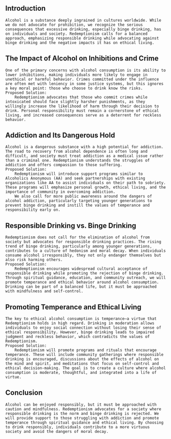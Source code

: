 ## Introduction

    Alcohol is a substance deeply ingrained in cultures worldwide. While we do not advocate for prohibition, we recognize the serious consequences that excessive drinking, especially binge drinking, has on individuals and society. Redemptionism calls for a balanced approach, emphasizing responsible drinking while advocating against binge drinking and the negative impacts it has on ethical living.

## The Impact of Alcohol on Inhibitions and Crime

    One of the primary concerns with alcohol consumption is its ability to lower inhibitions, making individuals more likely to engage in unethical or harmful behavior. Crimes committed under the influence are often met with leniency in some justice systems, but this ignores a key moral point: those who choose to drink know the risks.
    Proposed Solution:
        Redemptionism advocates that those who commit crimes while intoxicated should face slightly harsher punishments, as they willingly increase the likelihood of harm through their decision to drink. Personal responsibility must remain a cornerstone of ethical living, and increased consequences serve as a deterrent for reckless behavior.

## Addiction and Its Dangerous Hold

    Alcohol is a dangerous substance with a high potential for addiction. The road to recovery from alcohol dependence is often long and difficult, and society must treat addiction as a medical issue rather than a criminal one. Redemptionism understands the struggles of addiction and offers compassion to those suffering.
    Proposed Solution:
        Redemptionism will introduce support programs similar to Alcoholics Anonymous (AA) and seek partnerships with existing organizations like AA to assist individuals on their path to sobriety. These programs will emphasize personal growth, ethical living, and the importance of community in overcoming addiction.
        We also call for more public awareness around the dangers of alcohol addiction, particularly targeting younger generations to prevent binge drinking and instill the values of temperance and responsibility early on.

## Responsible Drinking vs. Binge Drinking

    Redemptionism does not call for the elimination of alcohol from society but advocates for responsible drinking practices. The rising trend of binge drinking, particularly among younger generations, contributes to a culture of hedonism and moral decay. When individuals consume alcohol irresponsibly, they not only endanger themselves but also risk harming others.
    Proposed Solution:
        Redemptionism encourages widespread cultural acceptance of responsible drinking while promoting the rejection of binge drinking. Through spiritual guidance, education, and community outreach, we will promote temperance and ethical behavior around alcohol consumption. Drinking can be part of a balanced life, but it must be approached with mindfulness and self-control.

## Promoting Temperance and Ethical Living

    The key to ethical alcohol consumption is temperance—a virtue that Redemptionism holds in high regard. Drinking in moderation allows individuals to enjoy social connection without losing their sense of ethical responsibility. However, binge drinking leads to impaired judgment and reckless behavior, which contradicts the values of Redemptionism.
    Proposed Solution:
        Redemptionism will promote programs and rituals that encourage temperance. These will include community gatherings where responsible drinking is encouraged, discussions about the effects of alcohol on the mind and spirit, and meditations that focus on self-control and ethical decision-making. The goal is to create a culture where alcohol consumption is moderate, thoughtful, and integrated into a life of virtue.

## Conclusion

    Alcohol can be enjoyed responsibly, but it must be approached with caution and mindfulness. Redemptionism advocates for a society where responsible drinking is the norm and binge drinking is rejected. We will provide support to those struggling with addiction and promote temperance through spiritual guidance and ethical living. By choosing to drink responsibly, individuals contribute to a more virtuous society and avoid the dangers of moral decay.
